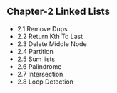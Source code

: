 ## Chapter-2 Linked Lists 

- 2.1 Remove Dups
- 2.2 Return Kth To Last
- 2.3 Delete Middle Node 
- 2.4 Partition
- 2.5 Sum lists
- 2.6 Palindrome
- 2.7 Intersection
- 2.8 Loop Detection
